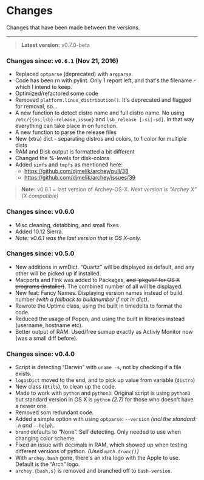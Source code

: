 # Changes

Changes that have been made between the versions.

- - -

> **Latest version:** v0.7.0-beta

### Changes since: `v0.6.1` (Nov 21, 2016)

-	Replaced `optparse` (deprecated) with `argparse`.
-   Code has been rn with pylint. Only 1 report left, and that's the filename - which I intend to keep.
-   Optimized/refactored some code
-   Removed `platform.linux_distribution()`. It's deprecated
    and flagged for removal, so...
-   A new function to detect distro name and full distro name. No using `/etc/{{os,lsb}-release,issue}` and `lsb_release [-si|-sd]`. In that way everything can take place in on function.
-   A new function to parse the release files
-   New (xtra) dict - separating distros and colors, to 1 color for multiple dists
-   RAM and Disk output is formatted a bit different
-   Changed the %-levels for disk-colors
-   Added `simfs` and `tmpfs` as mentioned here:
    - <https://github.com/djmelik/archey/pull/38>
    - <https://github.com/djmelik/archey/issues/39>


> **Note:** v0.6.1 = last version of Archey-OS-X. _Next version is “Archey X” (X compatible)_


### Changes since: v0.6.0
-	Misc cleaning, detabbing, and small fixes
-	Added 10.12 Sierra.
-   _Note: v0.6.1 was the last version that is OS X-only._


### Changes since: v0.5.0

-	New additions in wmDict. “Quartz” will be displayed as default, and any other will be picked up if installed.
-	Macports and Fink was added to Packages, ~~and 'pkgutil' for OS X programs (installer)~~. The combined number of all will be displayed.
-	New feat: Fancy Names. Displaying version names instead of build number _(with a fallback to buildnumber if not in dict)_.
-	Rewrote the Uptime class, using the built in timedelta to format the code.
-	Reduced the usage of Popen, and using the built in libraries instead (username, hostname etc).
-	Better output of RAM. Used/free sumup exactly as Activiy Monitor now (was a small diff before).



### Changes since: v0.4.0

-	Script is detecting “Darwin” with `uname -s`, not by checking if a file exists.
-	`logosDict` moved to the end, and to pick up value from variable (`distro`)
-	New class (`Utils`), to clean up the code.
-	Made to work with `python` and `python3`. Original script is using `python3` but standard version in OS X is `python` _(2.7)_ for those who doesn't have a newer one.
-	Removed som redundant code.
-	Added a simple option with  using `optparse`: `--version`
	_(incl the standard: `-h` and `--help`)_..
-	`brand` defaults to “None”. Self detecting. Only needed to use when changing color scheme.
-	Fixed an issue with decimals in RAM, which showed up when testing different versions of python. _(Used `math.trunc()`)_
-	With `archey.bash` gone, there's an xtra logo with the Apple to use. Default is the “Arch” logo.
-	`archey.{bash,s}` is removed and branched off to `bash-version`.
